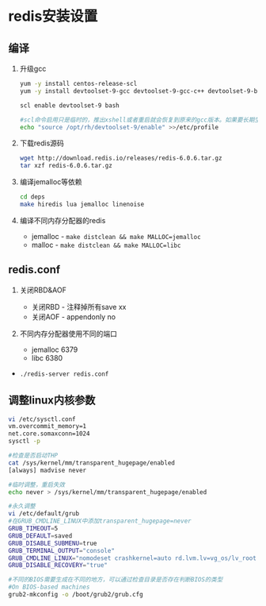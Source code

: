 # redis安装设置

## 编译

1. 升级gcc

    ```sh
    yum -y install centos-release-scl
    yum -y install devtoolset-9-gcc devtoolset-9-gcc-c++ devtoolset-9-binutils

    scl enable devtoolset-9 bash

    #scl命令启用只是临时的，推出xshell或者重启就会恢复到原来的gcc版本。如果要长期生效的话
    echo "source /opt/rh/devtoolset-9/enable" >>/etc/profile
    ```

2. 下载redis源码

    ```sh
    wget http://download.redis.io/releases/redis-6.0.6.tar.gz
    tar xzf redis-6.0.6.tar.gz
    ```

3. 编译jemalloc等依赖

    ```sh
    cd deps
    make hiredis lua jemalloc linenoise
    ```

4. 编译不同内存分配器的redis

    - jemalloc - `make distclean && make MALLOC=jemalloc`
    - malloc - `make distclean && make MALLOC=libc`

## redis.conf

1. 关闭RBD&AOF

    - 关闭RBD - 注释掉所有save xx
    - 关闭AOF - appendonly no

2. 不同内存分配器使用不同的端口

    - jemalloc 6379
    - libc 6380

- `./redis-server redis.conf`

## 调整linux内核参数

```sh
vi /etc/sysctl.conf
vm.overcommit_memory=1
net.core.somaxconn=1024
sysctl -p    

#检查是否启动THP
cat /sys/kernel/mm/transparent_hugepage/enabled
[always] madvise never

#临时调整，重启失效
echo never > /sys/kernel/mm/transparent_hugepage/enabled

#永久调整
vi /etc/default/grub
#在GRUB_CMDLINE_LINUX中添加transparent_hugepage=never
GRUB_TIMEOUT=5
GRUB_DEFAULT=saved
GRUB_DISABLE_SUBMENU=true
GRUB_TERMINAL_OUTPUT="console"
GRUB_CMDLINE_LINUX="nomodeset crashkernel=auto rd.lvm.lv=vg_os/lv_root rd.lvm.lv=vg_os/lv_swap rhgb quiet transparent_hugepage=never"
GRUB_DISABLE_RECOVERY="true"

#不同的BIOS需要生成在不同的地方，可以通过检查目录是否存在判断BIOS的类型
#On BIOS-based machines
grub2-mkconfig -o /boot/grub2/grub.cfg
```
